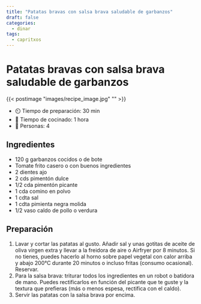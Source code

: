 ```yaml
---
title: "Patatas bravas con salsa brava saludable de garbanzos"
draft: false 
categories: 
  - dinar 
tags: 
  - capritxos
---
```


# Patatas bravas con salsa brava saludable de garbanzos 

{{< postimage "images/recipe_image.jpg" "" >}}


- ⏲️  Tiempo de preparación: 30 min 
- 🍳 Tiempo de cocinado: 1 hora 
- 🍴 Personas: 4 

## Ingredientes

- 120 g garbanzos cocidos o de bote
- Tomate frito casero o con buenos ingredientes
- 2 dientes ajo
- 2 cds pimentón dulce
- 1/2 cda pimentón picante
- 1 cda comino en polvo
- 1 cdta sal
- 1 cdta pimienta negra molida
- 1/2 vaso caldo de pollo o verdura

## Preparación

1. Lavar y cortar las patatas al gusto. Añadir sal y unas gotitas de aceite de oliva virgen extra y llevar a la freidora de aire o Airfryer por 8 minutos. Si no tienes, puedes hacerlo al horno sobre papel vegetal con calor arriba y abajo 200°C durante 20 minutos o incluso fritas (consumo ocasional). Reservar.
2. Para la salsa brava: triturar todos los ingredientes en un robot o batidora de mano. Puedes rectificarlos en función del picante que te guste y la textura que prefieras (más o menos espesa, rectifica con el caldo).
3. Servir las patatas con la salsa brava por encima.
